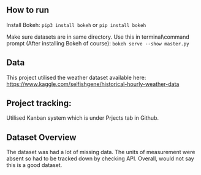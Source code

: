 ## How to run

Install Bokeh:
`pip3 install bokeh` or
`pip install bokeh`

Make sure datasets are in same directory.
Use this in terminal\command prompt (After installing Bokeh of course):
`bokeh serve --show master.py`

## Data
This project utilised the weather dataset available here:
https://www.kaggle.com/selfishgene/historical-hourly-weather-data

## Project tracking:
Utilised Kanban system which is under Prjects tab in Github.

## Dataset Overview
The dataset was had a lot of missing data.
The units of measurement were absent so had to be tracked down by checking API.
Overall, would not say this is a good dataset.
